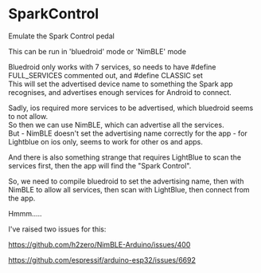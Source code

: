 # SparkControl
Emulate the Spark Control pedal

This can be run in 'bluedroid' mode or 'NimBLE' mode   

Bluedroid only works with 7 services, so needs to have #define FULL_SERVICES commented out, and #define CLASSIC set  
This will set the advertised device name to something the Spark app recognises, and advertises enough services for Android to connect.   

Sadly, ios required more services to be advertised, which bluedroid seems to not allow.   
So then we can use NimBLE, which can advertise all the services.   
But - NimBLE doesn't set the advertising name correctly for the app - for Lightblue on ios only, seems to work for other os and apps.   

And there is also something strange that requires LightBlue to scan the services first, then the app will find the "Spark Control".   

So, we need to compile bluedroid to set the advertising name, then with NimBLE to allow all services, then scan with LightBlue, then connect from the app.   

Hmmm.....    

I've raised two issues for this:     

https://github.com/h2zero/NimBLE-Arduino/issues/400    


https://github.com/espressif/arduino-esp32/issues/6692

